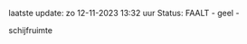laatste update: 
zo 12-11-2023 13:32   uur 
Status: FAALT - geel - 
<div class="service Y">schijfruimte</div>